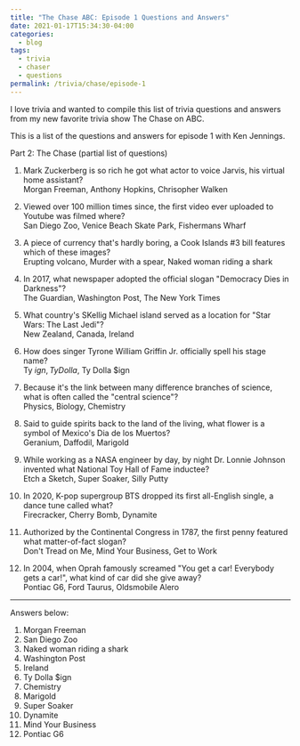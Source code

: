 ```yaml
---
title: "The Chase ABC: Episode 1 Questions and Answers"
date: 2021-01-17T15:34:30-04:00
categories:
  - blog
tags:
  - trivia
  - chaser
  - questions
permalink: /trivia/chase/episode-1
---
```


I love trivia and wanted to compile this list of trivia questions and answers from my new favorite trivia show The Chase on ABC.

This is a list of the questions and answers for episode 1 with Ken Jennings.


Part 2: The Chase (partial list of questions)

1. Mark Zuckerberg is so rich he got what actor to voice Jarvis, his virtual home assistant?  
Morgan Freeman, Anthony Hopkins, Chrisopher Walken

2. Viewed over 100 million times since, the first video ever uploaded to Youtube was filmed where?  
San Diego Zoo, Venice Beach Skate Park, Fishermans Wharf

3. A piece of currency that's hardly boring, a Cook Islands #3 bill features which of these images?  
Erupting volcano, Murder with a spear, Naked woman riding a shark

4. In 2017, what newspaper adopted the official slogan "Democracy Dies in Darkness"?  
The Guardian, Washington Post, The New York Times

5. What country's SKellig Michael island served as a location for "Star Wars: The Last Jedi"?  
New Zealand, Canada, Ireland

6. How does singer Tyrone William Griffin Jr. officially spell his stage name?  
Ty $ign, Ty Dolla$, Ty Dolla $ign

7. Because it's the link between many difference branches of science, what is often called the "central science"?  
Physics, Biology, Chemistry

8. Said to guide spirits back to the land of the living, what flower is a symbol of Mexico's Dia de los Muertos?  
Geranium, Daffodil, Marigold

9. While working as a NASA engineer by day, by night Dr. Lonnie Johnson invented what National Toy Hall of Fame inductee?  
Etch a Sketch, Super Soaker, Silly Putty

10. In 2020, K-pop supergroup BTS dropped its first all-English single, a dance tune called what?  
Firecracker, Cherry Bomb, Dynamite

11. Authorized by the Continental Congress in 1787, the first penny featured what matter-of-fact slogan?  
Don't Tread on Me, Mind Your Business, Get to Work

12. In 2004, when Oprah famously screamed "You get a car! Everybody gets a car!", what kind of car did she give away?  
Pontiac G6, Ford Taurus, Oldsmobile Alero


----


Answers below:
1. Morgan Freeman
2. San Diego Zoo
3. Naked woman riding a shark
4. Washington Post
5. Ireland
6. Ty Dolla $ign
7. Chemistry
8. Marigold
9. Super Soaker
10. Dynamite
11. Mind Your Business
12. Pontiac G6
